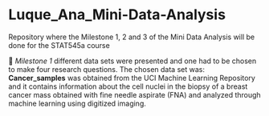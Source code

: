 # Luque_Ana_Mini-Data-Analysis
Repository where the Milestone 1, 2 and 3 of the Mini Data Analysis will be done for the STAT545a course

:bookmark_tabs: *Milestone 1*
different data sets were presented and one had to be chosen to make four research questions.
The chosen data set was: **Cancer_samples** was obtained from the UCI Machine Learning Repository and it contains information about the cell nuclei in the biopsy of a breast cancer mass obtained with fine needle aspirate (FNA) and analyzed through machine learning using digitized imaging. 


